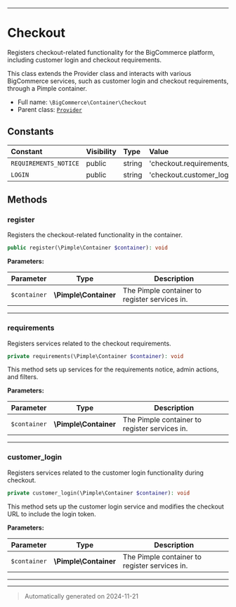 ***

# Checkout

Registers checkout-related functionality for the BigCommerce platform, including customer login and checkout requirements.

This class extends the Provider class and interacts with various BigCommerce services, such as customer login and checkout
requirements, through a Pimple container.

* Full name: `\BigCommerce\Container\Checkout`
* Parent class: [`Provider`](./Provider.md)


## Constants

| Constant | Visibility | Type | Value |
|:---------|:-----------|:-----|:------|
|`REQUIREMENTS_NOTICE`|public|string|&#039;checkout.requirements_notice&#039;|
|`LOGIN`|public|string|&#039;checkout.customer_login&#039;|


## Methods


### register

Registers the checkout-related functionality in the container.

```php
public register(\Pimple\Container $container): void
```








**Parameters:**

| Parameter | Type | Description |
|-----------|------|-------------|
| `$container` | **\Pimple\Container** | The Pimple container to register services in. |





***

### requirements

Registers services related to the checkout requirements.

```php
private requirements(\Pimple\Container $container): void
```

This method sets up services for the requirements notice, admin actions, and filters.






**Parameters:**

| Parameter | Type | Description |
|-----------|------|-------------|
| `$container` | **\Pimple\Container** | The Pimple container to register services in. |





***

### customer_login

Registers services related to the customer login functionality during checkout.

```php
private customer_login(\Pimple\Container $container): void
```

This method sets up the customer login service and modifies the checkout URL to include the login token.






**Parameters:**

| Parameter | Type | Description |
|-----------|------|-------------|
| `$container` | **\Pimple\Container** | The Pimple container to register services in. |





***


***
> Automatically generated on 2024-11-21
